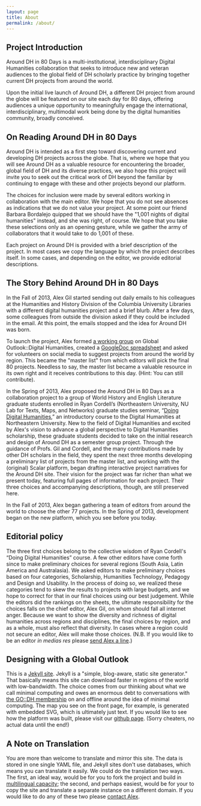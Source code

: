 ```yaml
---
layout: page
title: About
permalink: /about/
---
```


## Project Introduction
Around DH in 80 Days is a multi-institutional, interdisciplinary Digital Humanities collaboration that seeks to introduce new and veteran audiences to the global field of DH scholarly practice by bringing together current DH projects from around the world.

Upon the initial live launch of Around DH, a different DH project from around the globe will be featured on our site each day for 80 days, offering audiences a unique opportunity to meaningfully engage the international, interdisciplinary, multimodal work being done by the digital humanities community, broadly conceived. 

## On Reading Around DH in 80 Days
Around DH is intended as a first step toward discovering current and developing DH projects across the globe. That is, where we hope that you will see Around DH as a valuable resource for encountering the broader, global field of DH and its diverse practices, we also hope this project will invite you to seek out the critical work of DH beyond the familiar by continuing to engage with these and other projects beyond our platform. 

The choices for inclusion were made by several editors working in collaboration with the main editor. We hope that you do not see absences as indications that we do not value your project. At some point our friend Barbara Bordalejo quipped that we should have the "1,001 nights of digital humanities" instead, and she was right, of course. We hope that you take these selections only as an opening gesture, while we gather the army of collaborators that it would take to do 1,001 of these.   

Each project on Around DH is provided with a brief description of the project. In most cases we copy the language by which the project describes itself. In some cases, and depending on the editor, we provide editorial descriptions. 

## The Story Behind Around DH in 80 Days
In the Fall of 2013, Alex Gil started sending out daily emails to his colleagues at the Humanities and History Division of the Columbia University Libraries with a different digital humanities project and a brief blurb. After a few days, some colleagues from outside the division asked if they could be included in the email. At this point, the emails stopped and the idea for Around DH was born. 

To launch the project, Alex formed [a working group](http://www.globaloutlookdh.org/working-groups/491-2/) on Global Outlook::Digital Humanities, created a [GoogleDoc spreadsheet](https://docs.google.com/spreadsheet/ccc?key=0AmgLcm5jfVhSdGlPNm1WQ0hRYjFTU1E5QnBDdlZMQWc&usp=sharing#gid=0) and asked for volunteers on social media to suggest projects from around the world by region. This became the "master list" from which editors will pick the final 80 projects. Needless to say, the master list became a valuable resource in its own right and it receives contributions to this day. (Hint: You can still contribute). 

In the Spring of 2013, Alex proposed the Around DH in 80 Days as a collaboration project to a group of World History and English Literature graduate students enrolled in Ryan Cordell’s (Northeastern University, NU Lab for Texts, Maps, and Networks) graduate studies seminar, “[Doing Digital Humanities](http://ryan.cordells.us/s13dh/),” an introductory course to the Digital Humanities at Northeastern University. New to the field of Digital Humanities and excited by Alex's vision to advance a global perspective to Digital Humanities scholarship, these graduate students decided to take on the initial research and design of Around DH as a semester group project. Through the guidance of Profs. Gil and Cordell, and the many contributions made by other DH scholars in the field, they spent the next three months developing a preliminary list of projects from the master list, and working with the (original)  Scalar platform, began drafting interactive project narratives for the Around DH site. Their vision for the project was far richer than what we present today, featuring full pages of information for each project. Their three choices and accompanying descriptions, though, are still preserved here.

In the Fall of 2013, Alex began gathering a team of editors from around the world to choose the other 77 projects. In the Spring of 2013, development began on the new platform, which you see before you today.


## Editorial policy
The three first choices belong to the collective wisdom of Ryan Cordell's “Doing Digital Humanities” course. A few other editors have come forth since to make preliminary choices for several regions (South Asia, Latin America and Australasia). We asked editors to make preliminary choices based on four categories, Scholarship, Humanities Technology, Pedagogy and Design and Usability. In the process of doing so, we realized these categories tend to skew the results to projects with large budgets, and we hope to correct for that in our final choices using our best judgement. While the editors did the rankings on the sheets, the ultimate responsibility for the choices falls on the chief editor, Alex Gil, on whom should fall all internet anger. Because we want to show the diversity and richness of digital humanities across regions and disciplines, the final choices by region, and as a whole, must also reflect that diversity. In cases where a region could not secure an editor, Alex will make those choices. (N.B. If you would like to be an editor *in medias res* please <a href="mailto:colibri.alex@gmail.com?Subject=Arounddh%project">send Alex a line</a>.) 

## Designing with a Global Outlook

This is a [Jekyll site](http://jekyllrb.com/). Jekyll is a "simple, blog-aware, static site generator." That basically means this site can download faster in regions of the world with low-bandwidth. The choice comes from our thinking about what we call minimal computing and owes an enormous debt to conversations with [the GO::DH membership](http://listserv.uleth.ca/mailman/listinfo/globaloutlookdh-l) on and offline around the idea of minimal computing. The map you see on the front page, for example, is generated with embedded SVG, which is ultimately just text. If you would like to see how the platform was built, please visit our [github page](https://github.com/elotroalex/arounddh). (Sorry cheaters, no actual data until the end!)

## A Note on Translation

You are more than welcome to translate and mirror this site. The data is stored in one single YAML file, and Jekyll sites don't use databases, which means you can translate it easily. We could do the translation two ways. The first, an ideal way, would be for you to fork the project and build in [multilingual capacity](http://developmentseed.org/blog/multilingual-jekyll-sites/); the second, and perhaps easiest, would be for your to copy the site and translate a separate instance on a different domain. If you would like to do any of these two please <a href="mailto:colibri.alex@gmail.com?Subject=Arounddh%project">contact Alex</a>. 
